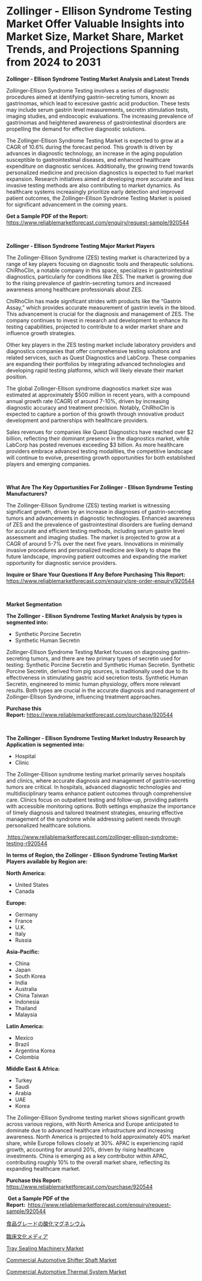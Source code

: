 <p><h1>Zollinger - Ellison Syndrome Testing Market Offer Valuable Insights into Market Size, Market Share, Market Trends, and Projections Spanning from 2024 to 2031</h1></p><p><strong>Zollinger - Ellison Syndrome Testing Market Analysis and Latest Trends</strong></p>
<p><p>Zollinger-Ellison Syndrome Testing involves a series of diagnostic procedures aimed at identifying gastrin-secreting tumors, known as gastrinomas, which lead to excessive gastric acid production. These tests may include serum gastrin level measurements, secretin stimulation tests, imaging studies, and endoscopic evaluations. The increasing prevalence of gastrinomas and heightened awareness of gastrointestinal disorders are propelling the demand for effective diagnostic solutions.</p><p>The Zollinger-Ellison Syndrome Testing Market is expected to grow at a CAGR of 10.6% during the forecast period. This growth is driven by advances in diagnostic technology, an increase in the aging population susceptible to gastrointestinal diseases, and enhanced healthcare expenditure on diagnostic services. Additionally, the growing trend towards personalized medicine and precision diagnostics is expected to fuel market expansion. Research initiatives aimed at developing more accurate and less invasive testing methods are also contributing to market dynamics. As healthcare systems increasingly prioritize early detection and improved patient outcomes, the Zollinger-Ellison Syndrome Testing Market is poised for significant advancement in the coming years.</p></p>
<p><strong>Get a Sample PDF of the Report:&nbsp;</strong> <a href="https://www.reliablemarketforecast.com/enquiry/request-sample/920544">https://www.reliablemarketforecast.com/enquiry/request-sample/920544</a></p>
<p>&nbsp;</p>
<p><strong>Zollinger - Ellison Syndrome Testing Major Market Players</strong></p>
<p><p>The Zollinger-Ellison Syndrome (ZES) testing market is characterized by a range of key players focusing on diagnostic tools and therapeutic solutions. ChiRhoClin, a notable company in this space, specializes in gastrointestinal diagnostics, particularly for conditions like ZES. The market is growing due to the rising prevalence of gastrin-secreting tumors and increased awareness among healthcare professionals about ZES.</p><p>ChiRhoClin has made significant strides with products like the “Gastrin Assay,” which provides accurate measurement of gastrin levels in the blood. This advancement is crucial for the diagnosis and management of ZES. The company continues to invest in research and development to enhance its testing capabilities, projected to contribute to a wider market share and influence growth strategies.</p><p>Other key players in the ZES testing market include laboratory providers and diagnostics companies that offer comprehensive testing solutions and related services, such as Quest Diagnostics and LabCorp. These companies are expanding their portfolios by integrating advanced technologies and developing rapid testing platforms, which will likely elevate their market position.</p><p>The global Zollinger-Ellison syndrome diagnostics market size was estimated at approximately $500 million in recent years, with a compound annual growth rate (CAGR) of around 7-10%, driven by increasing diagnostic accuracy and treatment precision. Notably, ChiRhoClin is expected to capture a portion of this growth through innovative product development and partnerships with healthcare providers.</p><p>Sales revenues for companies like Quest Diagnostics have reached over $2 billion, reflecting their dominant presence in the diagnostics market, while LabCorp has posted revenues exceeding $3 billion. As more healthcare providers embrace advanced testing modalities, the competitive landscape will continue to evolve, presenting growth opportunities for both established players and emerging companies.</p></p>
<p>&nbsp;</p>
<p><strong>What Are The Key Opportunities For Zollinger - Ellison Syndrome Testing Manufacturers?</strong></p>
<p><p>The Zollinger-Ellison Syndrome (ZES) testing market is witnessing significant growth, driven by an increase in diagnoses of gastrin-secreting tumors and advancements in diagnostic technologies. Enhanced awareness of ZES and the prevalence of gastrointestinal disorders are fueling demand for accurate and efficient testing methods, including serum gastrin level assessment and imaging studies. The market is projected to grow at a CAGR of around 5-7% over the next five years. Innovations in minimally invasive procedures and personalized medicine are likely to shape the future landscape, improving patient outcomes and expanding the market opportunity for diagnostic service providers.</p></p>
<p><strong>Inquire or Share Your Questions If Any Before Purchasing This Report:</strong> <a href="https://www.reliablemarketforecast.com/enquiry/pre-order-enquiry/920544">https://www.reliablemarketforecast.com/enquiry/pre-order-enquiry/920544</a></p>
<p>&nbsp;</p>
<p><strong>Market Segmentation</strong></p>
<p><strong>The Zollinger - Ellison Syndrome Testing Market Analysis by types is segmented into:</strong></p>
<p><ul><li>Synthetic Porcine Secretin</li><li>Synthetic Human Secretin</li></ul></p>
<p><p>Zollinger-Ellison Syndrome Testing Market focuses on diagnosing gastrin-secreting tumors, and there are two primary types of secretin used for testing: Synthetic Porcine Secretin and Synthetic Human Secretin. Synthetic Porcine Secretin, derived from pig sources, is traditionally used due to its effectiveness in stimulating gastric acid secretion tests. Synthetic Human Secretin, engineered to mimic human physiology, offers more relevant results. Both types are crucial in the accurate diagnosis and management of Zollinger-Ellison Syndrome, influencing treatment approaches.</p></p>
<p><strong>Purchase this Report:&nbsp;</strong><a href="https://www.reliablemarketforecast.com/purchase/920544">https://www.reliablemarketforecast.com/purchase/920544</a></p>
<p>&nbsp;</p>
<p><strong>The Zollinger - Ellison Syndrome Testing Market Industry Research by Application is segmented into:</strong></p>
<p><ul><li>Hospital</li><li>Clinic</li></ul></p>
<p><p>The Zollinger-Ellison syndrome testing market primarily serves hospitals and clinics, where accurate diagnosis and management of gastrin-secreting tumors are critical. In hospitals, advanced diagnostic technologies and multidisciplinary teams enhance patient outcomes through comprehensive care. Clinics focus on outpatient testing and follow-up, providing patients with accessible monitoring options. Both settings emphasize the importance of timely diagnosis and tailored treatment strategies, ensuring effective management of the syndrome while addressing patient needs through personalized healthcare solutions.</p></p>
<p><a href="https://www.reliablemarketforecast.com/zollinger-ellison-syndrome-testing-r920544">&nbsp;https://www.reliablemarketforecast.com/zollinger-ellison-syndrome-testing-r920544</a></p>
<p><strong>In terms of Region, the Zollinger - Ellison Syndrome Testing Market Players available by Region are:</strong></p>
<p>
    <p> <strong> North America: </strong>
        <ul>
            <li>United States</li>
            <li>Canada</li>
        </ul>
        </p> 
    <p> <strong> Europe: </strong>
        <ul>
            <li>Germany</li>
            <li>France</li>
            <li>U.K.</li>
            <li>Italy</li>
            <li>Russia</li>
        </ul>
        </p> 
    <p> <strong> Asia-Pacific: </strong>
        <ul>
            <li>China</li>
            <li>Japan</li>
            <li>South Korea</li>
            <li>India</li>
            <li>Australia</li>
            <li>China Taiwan</li>
            <li>Indonesia</li>
            <li>Thailand</li>
            <li>Malaysia</li>
        </ul>
        </p> 
    <p> <strong> Latin America: </strong>
        <ul>
            <li>Mexico</li>
            <li>Brazil</li>
            <li>Argentina Korea</li>
            <li>Colombia</li>
        </ul>
        </p> 
    <p> <strong> Middle East & Africa: </strong>
        <ul>
            <li>Turkey</li>
            <li>Saudi</li>
            <li>Arabia</li>
            <li>UAE</li>
            <li>Korea</li>
        </ul>
    </p>
    </p>
<p><p>The Zollinger-Ellison Syndrome testing market shows significant growth across various regions, with North America and Europe anticipated to dominate due to advanced healthcare infrastructure and increasing awareness. North America is projected to hold approximately 40% market share, while Europe follows closely at 30%. APAC is experiencing rapid growth, accounting for around 20%, driven by rising healthcare investments. China is emerging as a key contributor within APAC, contributing roughly 10% to the overall market share, reflecting its expanding healthcare market.</p></p>
<p><strong>Purchase this Report: </strong><a href="https://www.reliablemarketforecast.com/purchase/920544">https://www.reliablemarketforecast.com/purchase/920544</a></p>
<p>&nbsp;<strong>Get a Sample PDF of the Report:&nbsp;&nbsp;</strong><a href="https://www.reliablemarketforecast.com/enquiry/request-sample/920544">https://www.reliablemarketforecast.com/enquiry/request-sample/920544</a></p>
<p><strong></strong></p>
<p><p><a href="https://medium.com/@susanjprice2023/food-grade-magnesium-oxide-market-%E3%81%AF-%E3%82%B3%E3%82%B9%E3%83%88%E7%AE%A1%E7%90%86%E3%81%A8%E5%8A%B9%E7%8E%87%E5%90%91%E4%B8%8A%E3%82%92%E5%84%AA%E5%85%88%E3%81%97%E3%81%BE%E3%81%99-%E3%81%95%E3%82%89%E3%81%AB-%E5%A0%B1%E5%91%8A%E6%9B%B8%E3%81%AF%E5%B8%82%E5%A0%B4%E3%81%AE%E9%9C%80%E8%A6%81%E9%9D%A2%E3%81%A8%E4%BE%9B%E7%B5%A6%E9%9D%A2%E3%81%AE%E4%B8%A1%E6%96%B9%E3%82%92%E3%82%AB%E3%83%90%E3%83%BC%E3%81%97%E3%81%A6%E3%81%84%E3%81%BE%E3%81%99-food-grade-4ac6b535f494">食品グレードの酸化マグネシウム</a></p><p><a href="https://medium.com/@susanjprice2023/clinical-culture-media-market-%E3%81%AF-%E3%82%B3%E3%82%B9%E3%83%88%E7%AE%A1%E7%90%86%E3%81%A8%E5%8A%B9%E7%8E%87%E5%90%91%E4%B8%8A%E3%82%92%E5%84%AA%E5%85%88%E3%81%97%E3%81%BE%E3%81%99-%E3%81%95%E3%82%89%E3%81%AB-%E5%A0%B1%E5%91%8A%E6%9B%B8%E3%81%AF%E5%B8%82%E5%A0%B4%E3%81%AE%E9%9C%80%E8%A6%81%E9%9D%A2%E3%81%A8%E4%BE%9B%E7%B5%A6%E9%9D%A2%E3%81%AE%E4%B8%A1%E6%96%B9%E3%82%92%E3%82%AB%E3%83%90%E3%83%BC%E3%81%97%E3%81%A6%E3%81%84%E3%81%BE%E3%81%99-clinical-culture-299182e36c22">臨床文化メディア</a></p><p><a href="https://medium.com/@kimzemlak/why-should-you-invest-in-tray-sealing-machinery-90029e89bef4">Tray Sealing Machinery Market</a></p><p><a href="https://issuu.com/reportprime-2/docs/commercial-automotive-shifter-shaft_a7aba25373cb0f">Commercial Automotive Shifter Shaft Market</a></p><p><a href="https://issuu.com/reportprime-2/docs/commercial-automotive-thermal-syste_b8d3fdb3a1ddb7">Commercial Automotive Thermal System Market</a></p></p>